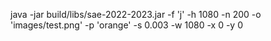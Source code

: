 java -jar build/libs/sae-2022-2023.jar -f 'j' -h 1080 -n 200 -o 'images/test.png' -p 'orange' -s 0.003 -w 1080 -x 0 -y 0